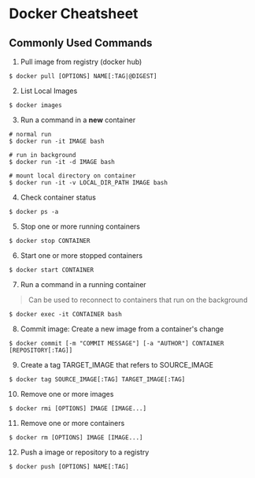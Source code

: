Docker Cheatsheet
===

## Commonly Used Commands
1. Pull image from registry (docker hub)
```
$ docker pull [OPTIONS] NAME[:TAG|@DIGEST]
```
2. List Local Images
```
$ docker images 
```
3. Run a command in a **new** container
```
# normal run
$ docker run -it IMAGE bash
```
```
# run in background
$ docker run -it -d IMAGE bash
```
```
# mount local directory on container
$ docker run -it -v LOCAL_DIR_PATH IMAGE bash
```
4. Check container status
```
$ docker ps -a
``` 
5. Stop one or more running containers
```
$ docker stop CONTAINER
```
6. Start one or more stopped containers
```
$ docker start CONTAINER
```
7. Run a command in a running container
> Can be used to reconnect to containers that run on the background
```
$ docker exec -it CONTAINER bash
```
8. Commit image: Create a new image from a container's change
```
$ docker commit [-m "COMMIT MESSAGE"] [-a "AUTHOR"] CONTAINER [REPOSITORY[:TAG]]
```
9. Create a tag TARGET_IMAGE that refers to SOURCE_IMAGE
```
$ docker tag SOURCE_IMAGE[:TAG] TARGET_IMAGE[:TAG]
```
10. Remove one or more images
```
$ docker rmi [OPTIONS] IMAGE [IMAGE...]
```
11. Remove one or more containers
```
$ docker rm [OPTIONS] IMAGE [IMAGE...]
```
12. Push a image or repository to a registry
```
$ docker push [OPTIONS] NAME[:TAG]
```
